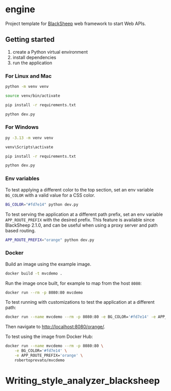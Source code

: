 # engine

Project template for [BlackSheep](https://github.com/Neoteroi/BlackSheep)
web framework to start Web APIs.

## Getting started

1. create a Python virtual environment
2. install dependencies
3. run the application

### For Linux and Mac

```bash
python -m venv venv

source venv/bin/activate

pip install -r requirements.txt

python dev.py
```

### For Windows

```bash
py -3.13 -m venv venv

venv\Scripts\activate

pip install -r requirements.txt

python dev.py
```

### Env variables

To test applying a different color to the top section, set an env variable
`BG_COLOR` with a valid value for a CSS color.

```bash
BG_COLOR="#fd7e14" python dev.py
```

To test serving the application at a different path prefix, set an env variable
`APP_ROUTE_PREFIX` with the desired prefix. This feature is available since
BlackSheep 2.1.0, and can be useful when using a proxy server and path based
routing.

```bash
APP_ROUTE_PREFIX="orange" python dev.py
```

### Docker

Build an image using the example image.

```bash
docker build -t mvcdemo .
```

Run the image once built, for example to map from the host `8080`:

```bash
docker run --rm -p 8080:80 mvcdemo
```

To test running with customizations to test the application at a different
path:

```bash
docker run --name mvcdemo --rm -p 8080:80 -e BG_COLOR='#fd7e14' -e APP_ROUTE_PREFIX='orange' mvcdemo
```

Then navigate to [http://localhost:8080/orange/](http://localhost:8080/orange/).

To test using the image from Docker Hub:

```bash
docker run --name mvcdemo --rm -p 8080:80 \
    -e BG_COLOR='#fd7e14' \
    -e APP_ROUTE_PREFIX='orange' \
    robertoprevato/mvcdemo
```
# Writing_style_analyzer_blacksheep
